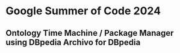 # Google Summer of Code 2024

## Ontology Time Machine / Package Manager using DBpedia Archivo for DBpedia
